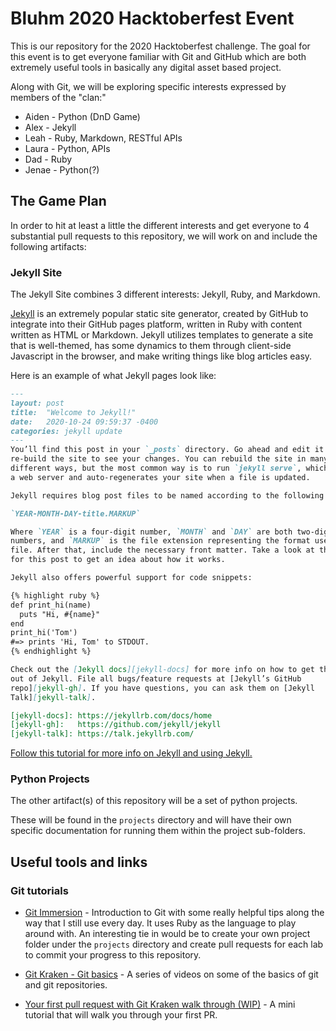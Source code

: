 Bluhm 2020 Hacktoberfest Event
==============================

This is our repository for the 2020 Hacktoberfest challenge. The goal for this
event is to get everyone familiar with Git and GitHub which are both extremely
useful tools in basically any digital asset based project.

Along with Git, we will be exploring specific interests expressed by members of
the "clan:"

- Aiden - Python (DnD Game)
- Alex - Jekyll
- Leah - Ruby, Markdown, RESTful APIs
- Laura - Python, APIs
- Dad - Ruby
- Jenae - Python(?)

## The Game Plan

In order to hit at least a little the different interests and get everyone to 4
substantial pull requests to this repository, we will work on and include the
following artifacts:

### Jekyll Site

The Jekyll Site combines 3 different interests: Jekyll, Ruby, and Markdown.

[Jekyll](https://jekyllrb.com/) is an extremely popular static site generator,
created by GitHub to integrate into their GitHub pages platform, written in Ruby
with content written as HTML or Markdown. Jekyll utilizes templates to generate
a site that is well-themed, has some dynamics to them through client-side
Javascript in the browser, and make writing things like blog articles easy.

Here is an example of what Jekyll pages look like:

```markdown
---
layout: post
title:  "Welcome to Jekyll!"
date:   2020-10-24 09:59:37 -0400
categories: jekyll update
---
You’ll find this post in your `_posts` directory. Go ahead and edit it and
re-build the site to see your changes. You can rebuild the site in many
different ways, but the most common way is to run `jekyll serve`, which launches
a web server and auto-regenerates your site when a file is updated.

Jekyll requires blog post files to be named according to the following format:

`YEAR-MONTH-DAY-title.MARKUP`

Where `YEAR` is a four-digit number, `MONTH` and `DAY` are both two-digit
numbers, and `MARKUP` is the file extension representing the format used in the
file. After that, include the necessary front matter. Take a look at the source
for this post to get an idea about how it works.

Jekyll also offers powerful support for code snippets:

{% highlight ruby %}
def print_hi(name)
  puts "Hi, #{name}"
end
print_hi('Tom')
#=> prints 'Hi, Tom' to STDOUT.
{% endhighlight %}

Check out the [Jekyll docs][jekyll-docs] for more info on how to get the most
out of Jekyll. File all bugs/feature requests at [Jekyll’s GitHub
repo][jekyll-gh]. If you have questions, you can ask them on [Jekyll
Talk][jekyll-talk].

[jekyll-docs]: https://jekyllrb.com/docs/home
[jekyll-gh]:   https://github.com/jekyll/jekyll
[jekyll-talk]: https://talk.jekyllrb.com/
```

[Follow this tutorial for more info on Jekyll and using Jekyll.][1]

[1]: https://jekyllrb.com/docs/step-by-step/01-setup/

### Python Projects

The other artifact(s) of this repository will be a set of python projects.

These will be found in the `projects` directory and will have their own specific
documentation for running them within the project sub-folders.

## Useful tools and links

### Git tutorials

- [Git Immersion](https://gitimmersion.com/index.html) - Introduction to Git
  with some really helpful tips along the way that I still use every day. It
  uses Ruby as the language to play around with. An interesting tie in would be
  to create your own project folder under the `projects` directory and create
  pull requests for each lab to commit your progress to this repository.

- [Git Kraken - Git basics](https://www.gitkraken.com/resources/learn-git) - A
  series of videos on some of the basics of git and git repositories.

- [Your first pull request with Git Kraken walk through (WIP)](https://docs.google.com/presentation/d/1ZEe21EEcLlEFWcBiQErfgrKA-Ze0EYuLwqTAN6sXLnQ/edit?usp=sharing) - A mini tutorial that will walk you through your first PR.
